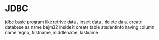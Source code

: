 # JDBC
jdbc basic program like retrive data , insert data , delete data.
create database as name bejm32
inside it create table studentinfo having column name regno, firstname, middlename, lastname
